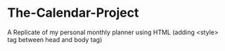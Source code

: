 # The-Calendar-Project
A Replicate of my personal monthly planner using HTML (adding &lt;style> tag between head and body tag)
